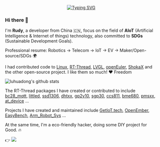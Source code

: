 <!-- dynamic typing effect 动态打字效果 -->
  <div align="center">
    <a href="https://getiot.tech">
      <img src="https://readme-typing-svg.demolab.com?font=Fira+Code&pause=1000&width=435&lines=(Hello%2C%20World!);每天进步一点点!&center=true&size=27" alt="Typing SVG" />
    </a>
  </div>


### Hi there 👋

<!--
**luhuadong/luhuadong** is a ✨ _special_ ✨ repository because its `README.md` (this file) appears on your GitHub profile.

Here are some ideas to get you started:

- 🔭 I’m currently working on ...
- 🌱 I’m currently learning ...
- 👯 I’m looking to collaborate on ...
- 🤔 I’m looking for help with ...
- 💬 Ask me about ...
- 📫 How to reach me: ...
- 😄 Pronouns: ...
- ⚡ Fun fact: ...
-->

I'm **Rudy**, a developer from China 🇨🇳, focus on the field of **AIoT** (Artificial Intelligence & Internet of things) technology, also committed to **SDGs** (Sustainable Development Goals).

Professional resume: Robotics -> Telecom -> IoT -> EV -> Maker/Open-source/SDGs 🌍

I had contributed code to [Linux](https://github.com/torvalds/linux), [RT-Thread](https://github.com/RT-Thread/rt-thread), [LVGL](https://github.com/lvgl/lvgl), [openEuler](https://gitee.com/openeuler), [ShokaX](https://github.com/theme-shoka-x) and the other open-source project. I like them so much! :heart: Freedom


![luhuadong's github stats](https://github-readme-stats.vercel.app/api?username=luhuadong)


The RT-Thread packages I have created or contributed to include [bc28_mqtt](https://github.com/luhuadong/rtt-bc28-mqtt), [littled](https://github.com/luhuadong/rtt-littled), [ssd1306](https://github.com/luhuadong/rtt-ssd1306), [dhtxx](https://github.com/luhuadong/rtt-dhtxx), [gp2y10](https://github.com/luhuadong/rtt-gp2y10), [sgp30](https://github.com/luhuadong/rtt-sgp30), [ccs811](https://github.com/luhuadong/rtt-ccs811), [bme680](https://github.com/luhuadong/rtt-bme680), [pmsxx](https://github.com/luhuadong/rtt-pmsxx), [at_device](https://github.com/RT-Thread-packages/at_device) ...

Projects I have created and maintained include [GetIoT.tech](https://github.com/getiot), [OpenEmber](https://github.com/openember/openember), [EasyBench](https://github.com/luhuadong/EasyBench), [Arm_Robot_Sys](https://github.com/luhuadong/Arm_Robot_Sys) ...

At the same time, I'm a eco-friendly hacker, doing some DIY project for Good. 🔥

<div align="left">
    👉 <a href="https://blog.csdn.net/lu_embedded"><img src="https://img.shields.io/badge/CSDN-论坛-c32136" /></a>&emsp;
</div>
